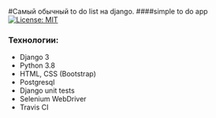 #Самый обычный to do list на django.
####simple to do app [![License: MIT](https://img.shields.io/badge/License-MIT-green.svg)](https://github.com/MisterLenivec/django_simple_todo_app/blob/master/LICENSE)

### Технологии:
- Django 3
- Python 3.8
- HTML, CSS (Bootstrap)
- Postgresql
- Django unit tests
- Selenium WebDriver
- Travis CI
